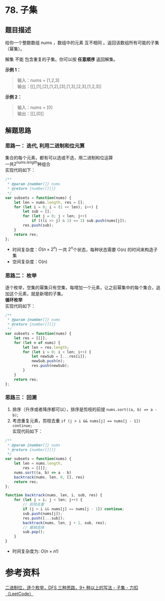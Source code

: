 # 78. 子集  
## 题目描述 
给你一个整数数组 nums ，数组中的元素 互不相同 。返回该数组所有可能的子集（幂集）。

解集 不能 包含重复的子集。你可以按 **任意顺序** 返回解集。


**示例 1：**
> 输入：nums = [1,2,3]  
> 输出：[[],[1],[2],[1,2],[3],[1,3],[2,3],[1,2,3]]  

**示例 2：**
> 输入：nums = [0]  
> 输出：[[],[0]]  

## 解题思路 
### 思路一： 迭代, 利用二进制和位元算  
集合的每个元素，都有可以选或不选，用二进制和位运算   
一共$2^{nums.length}$种组合  
实现代码如下：  
```javascript
/**
 * @param {number[]} nums
 * @return {number[][]}
 */
var subsets = function(nums) {
    let len = nums.length, res = [];
    for (let i = 0; i < (1 << len); i++) {
        let sub = [];
        for (let j = 0; j < len; j++)
            if (((i >> j) & 1) == 1) sub.push(nums[j]);
        res.push(sub);
    }
    return res;
}; 
```
- 时间复杂度：$O(n \times 2^n)$  一共 $2^n$个状态，每种状态需要 O(n) 的时间来构造子集  
- 空间复杂度：O(n)  

### 思路二：  枚举 
逐个枚举，空集的幂集只有空集，每增加一个元素，让之前幂集中的每个集合，追加这个元素，就是新增的子集。  
**循环枚举**  
实现代码如下：  
```javascript
/**
 * @param {number[]} nums
 * @return {number[][]}
 */
var subsets = function(nums) {
    let res = [[]];
    for (let n of nums) { 
        let len = res.length;
        for (let i = 0; i < len; i++) {
            let newSub = [...res[i]];
            newSub.push(n);
            res.push(newSub);
        }
    }
    return res;
};  
``` 

### 思路三： 回溯    
1. 排序（升序或者降序都可以），排序是剪枝的前提 `nums.sort((a, b) => a - b)`;  
2. 考虑重复元素，剪枝去重  `if (j > i && nums[j] == nums[j - 1]) continue;`  
实现代码如下：  

```javascript
/**
 * @param {number[]} nums
 * @return {number[][]}
 */ 
var subsets = function(nums) {
    let len = nums.length,
        res = [[]];
    nums.sort((a, b) => a - b)
    backtrack(nums, len, 0, [], res)
    return res;
}; 

function backtrack(nums, len, i, sub, res) {
    for (let j = i; j < len; j++) {
        // 剪枝去重
        if (j > i && nums[j] == nums[j - 1]) continue;
        sub.push(nums[j]);
        res.push([...sub]);
        backtrack(nums, len, j + 1, sub, res);
        // 撤销选择
        sub.pop();
    }
} 
```

- 时间复杂度为: $O(n×n!)$    

# 参考资料  
[二进制位，逐个枚举，DFS 三种思路，9+ 种以上的写法 - 子集 - 力扣（LeetCode）](https://leetcode.cn/problems/subsets/solution/er-jin-zhi-wei-zhu-ge-mei-ju-dfssan-chong-si-lu-9c/)